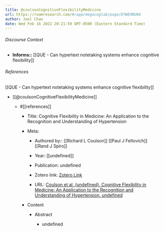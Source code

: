 ```yaml
---
title: @coulsonCognitiveFlexibilityMedicine
url: https://roamresearch.com/#/app/megacoglab/page/DYWEONUN4
author: Joel Chan
date: Wed Feb 16 2022 20:21:59 GMT-0500 (Eastern Standard Time)
---
```




###### Discourse Context

- **Informs::** [[QUE - Can hypertext notetaking systems enhance cognitive flexibility]]

###### References

[[QUE - Can hypertext notetaking systems enhance cognitive flexibility]]

- [[@coulsonCognitiveFlexibilityMedicine]]

    - #[[references]]

        - Title: Cognitive Flexibility in Medicine: An Application to the Recognition and Understanding of Hypertension

        - Meta:

            - Authored by:: [[Richard L Coulson]] [[Paul J Feltovich]] [[Rand J Spiro]]

            - Year: [[undefined]]

            - Publication: undefined

            - Zotero link: [Zotero Link](zotero://select/items/7_28BPTS35)

            - URL: [Coulson et al. (undefined). Cognitive Flexibility in Medicine: An Application to the Recognition and Understanding of Hypertension. undefined](undefined)

        - Content

            - Abstract

                - undefined
